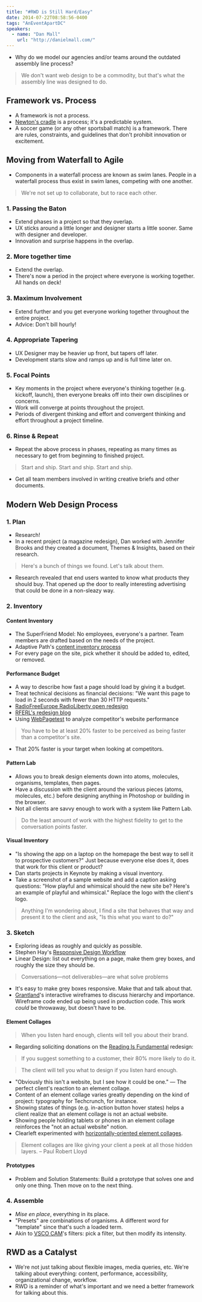 ```yaml
---
title: "#RWD is Still Hard/Easy"
date: 2014-07-22T08:58:56-0400
tags: "AnEventApartDC"
speakers:
  - name: "Dan Mall"
    url: "http://danielmall.com/"
---
```


- Why do we model our agencies and/or teams around the outdated assembly line process?

> We don't want web design to be a commodity, but that's what the assembly line was designed to do.


## Framework vs. Process

- A framework is not a process.
- [Newton's cradle](http://en.wikipedia.org/wiki/Newton's_cradle) is a process; it's a predictable system.
- A soccer game (or any other sportsball match) is a framework. There are rules, constraints, and guidelines that don't prohibit innovation or excitement.


## Moving from Waterfall to Agile

- Components in a waterfall process are known as swim lanes. People in a waterfall process thus exist in swim lanes, competing with one another.

> We're not set up to collaborate, but to race each other.

### 1. Passing the Baton

- Extend phases in a project so that they overlap.
- UX sticks around a little longer and designer starts a little sooner. Same with designer and developer.
- Innovation and surprise happens in the overlap.

### 2. More together time

- Extend the overlap.
- There's now a period in the project where everyone is working together. All hands on deck!

### 3. Maximum Involvement

- Extend further and you get everyone working together throughout the entire project.
- Advice: Don't bill hourly!

### 4. Appropriate Tapering

- UX Designer may be heavier up front, but tapers off later.
- Development starts slow and ramps up and is full time later on.

### 5. Focal Points

- Key moments in the project where everyone's thinking together (e.g. kickoff, launch), then everyone breaks off into their own disciplines or concerns.
- Work will converge at points throughout the project.
- Periods of divergent thinking and effort and convergent thinking and effort throughout a project timeline.

### 6. Rinse & Repeat

- Repeat the above process in phases, repeating as many times as necessary to get from beginning to finished project.

> Start and ship. Start and ship. Start and ship.

- Get all team members involved in writing creative briefs and other documents.


## Modern Web Design Process

### 1. Plan

- Research!
- In a recent project (a magazine redesign), Dan worked with Jennifer Brooks and they created a document, Themes & Insights, based on their research.

> Here's a bunch of things we found. Let's talk about them.

- Research revealed that end users wanted to know what products they should buy. That opened up the door to really interesting advertising that could be done in a non-sleazy way.

### 2. Inventory

#### Content Inventory

- The SuperFriend Model: No employees, everyone's a partner. Team members are drafted based on the needs of the project.
- Adaptive Path's [content inventory process](http://www.adaptivepath.com/ideas/doing-content-inventory/)
- For every page on the site, pick whether it should be added to, edited, or removed.

#### Performance Budget

- A way to describe how fast a page should load by giving it a budget.
- Treat technical decisions as financial decisions: "We want this page to load in 2 seconds with fewer than 30 HTTP requests."
- [RadioFreeEurope RadioLiberty open redesign](http://danielmall.com/articles/radio-free-europe-open-redesign/)
- [RFERL's redesign blog](http://responsivedesign.rferl.org/)
- Using [WebPagetest](http://www.webpagetest.org/) to analyze competitor's website performance

> You have to be at least 20% faster to be perceived as being faster than a competitor's site.

- That 20% faster is your target when looking at competitors.

#### Pattern Lab

- Allows you to break design elements down into atoms, molecules, organisms, templates, then pages.
- Have a discussion with the client around the various pieces (atoms, molecules, etc.) before designing anything in Photoshop or building in the browser.
- Not all clients are savvy enough to work with a system like Pattern Lab.

> Do the least amount of work with the highest fidelity to get to the conversation points faster.

#### Visual Inventory

- "Is showing the app on a laptop on the homepage the best way to sell it to prospective customers?" Just because everyone else does it, does that work for this client or product?
- Dan starts projects in Keynote by making a visual inventory.
- Take a screenshot of a sample website and add a caption asking questions: "How playful and whimsical should the new site be? Here's an example of playful and whimsical." Replace the logo with the client's logo.

> Anything I'm wondering about, I find a site that behaves that way and present it to the client and ask, "Is this what you want to do?"

### 3. Sketch

- Exploring ideas as roughly and quickly as possible.
- Stephen Hay's [Responsive Design Workflow](http://responsivedesignworkflow.com/)
- Linear Design: list out everything on a page, make them grey boxes, and roughly the size they should be.

> Conversations—not deliverables—are what solve problems

- It's easy to make grey boxes responsive. Make that and talk about that.
- [Grantland](http://grantland.com/)'s interactive wireframes to discuss hierarchy and importance. Wireframe code ended up being used in production code. This work _could_ be throwaway, but doesn't have to be.

#### Element Collages

> When you listen hard enough, clients will tell you about their brand.

- Regarding soliciting donations on the [Reading Is Fundamental](http://www.rif.org/) redesign:

> If you suggest something to a customer, their 80% more likely to do it.

> The client will tell you what to design if you listen hard enough.

- "Obviously this isn't a website, but I see how it could be one." — The perfect client's reaction to an element collage.
- Content of an element collage varies greatly depending on the kind of project: typography for Techcrunch, for instance.
- Showing states of things (e.g. in-action button hover states) helps a client realize that an element collage is not an actual website.
- Showing people holding tablets or phones in an element collage reinforces the "not an actual website" notion.
- Clearleft experimented with [horizontally-oriented element collages](http://clearleft.com/thinks/visualdesignexplorations/).

> Element collages are like giving your client a peek at all those hidden layers. – Paul Robert Lloyd

#### Prototypes

- Problem and Solution Statements: Build a prototype that solves one and only one thing. Then move on to the next thing.

### 4. Assemble

- _Mise en place_, everything in its place.
- "Presets" are combinations of organisms. A different word for "template" since that's such a loaded term.
- Akin to [VSCO CAM](http://vsco.co/vscocam)'s filters: pick a filter, but then modify its intensity.


## RWD as a Catalyst

- We're not just talking about flexible images, media queries, etc. We're talking about everything: content, performance, accessibility, organizational change, workflow.
- RWD is a reminder of what's important and we need a better framework for talking about this.
